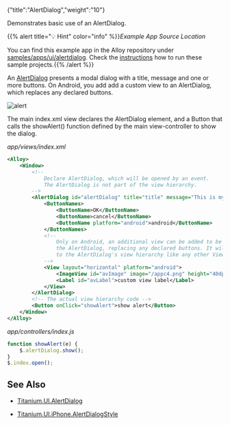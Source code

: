 {"title":"AlertDialog","weight":"10"}

Demonstrates basic use of an AlertDialog.

{{% alert title="💡 Hint" color="info" %}}*Example App Source Location*

You can find this example app in the Alloy repository under [samples/apps/ui/alertdialog](https://github.com/appcelerator/alloy/tree/master/samples/apps/ui/alertdialog). Check the [instructions](/docs/appc/Alloy_Framework/Alloy_Guide/Alloy_Test_Apps/) how to run these sample projects.{{% /alert %}}

An [AlertDialog](#!/api/Titanium.UI.AlertDialog) presents a modal dialog with a title, message and one or more buttons. On Android, you add add a custom view to an AlertDialog, which replaces any declared buttons.

![alert](/Images/appc/download/attachments/41845735/alert.png)

The main index.xml view declares the AlertDialog element, and a Button that calls the showAlert() function defined by the main view-controller to show the dialog.

*app/views/index.xml*

```xml
<Alloy>
    <Window>
        <!--
            Declare AlertDialog, which will be opened by an event.
            The AlertDialog is not part of the view hierarchy.
        -->
        <AlertDialog id="alertDialog" title="title" message="This is my message" cancel="1">
            <ButtonNames>
                <ButtonName>OK</ButtonName>
                <ButtonName>cancel</ButtonName>
                <ButtonName platform="android">android</ButtonName>
            </ButtonNames>
            <!--
                Only on Android, an additional view can be added to be rendered in
                the AlertDialog, replacing any declared buttons. It will be added
                to the AlertDialog's view hierarchy like any other View.
            -->
            <View layout="horizontal" platform="android">
                <ImageView id="avImage" image="/appc4.png" height="40dp" width="40dp"/>
                <Label id="avLabel">custom view label</Label>
            </View>
        </AlertDialog>
        <!-- The actual view hierarchy code -->
        <Button onClick="showAlert">show alert</Button>
    </Window>
</Alloy>
```

*app/controllers/index.js*

```javascript
function showAlert(e) {
    $.alertDialog.show();
}
$.index.open();
```

## See Also

* [Titanium.UI.AlertDialog](https://docs.appcelerator.com/platform/latest/#!/api/Titanium.UI.AlertDialog)

* [Titanium.UI.iPhone.AlertDialogStyle](#!/api/Titanium.UI.iPhone.AlertDialogStyle)
